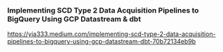 ### Implementing SCD Type 2 Data Acquisition Pipelines to BigQuery Using GCP Datastream & dbt

https://yia333.medium.com/implementing-scd-type-2-data-acquisition-pipelines-to-bigquery-using-gcp-datastream-dbt-70b72134eb9b
